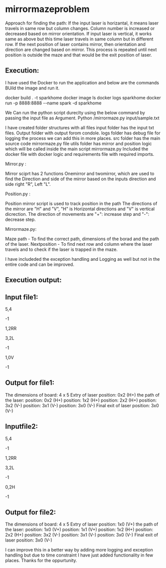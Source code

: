# mirrormazeproblem

Approach for finding the path:
If the input laser is horizantal, it means laser travels in same row but column changes. Column number is increased or decreased based on mirror orientation.
If input laser is vertical, it works same as above but this time laser travels in same column but in different row.
If the next position of laser contains mirror, then orientation and direction are changed based on mirror.
This process is repeated until next position is outside the maze and that would be the exit position of laser.



Execution:
----------
I have used the Docker to run the application and below are the commands BUild the image and run it.

docker build . -t sparkhome
docker image ls
docker logs sparkhome
docker run -p 8888:8888 --name spark -d sparkhome

We Can run the python script dureclty using the below command by passing the input file as Argument.
Python  /mirrormaze.py input/sample.txt


I have created folder structures with all files 
input folder has the input txt files.
Output folder with output forom condole.
logs folder has debug file for logging the process we can add this in more places.
src folder has the main source code mirrormaze.py file 
utils folder has mirror and position logic which will be called inside the main script mirrormaze.py 
Included the docker file with docker logic and requirements file with required imports.


Mirror.py :

Mirror sciprt has 2 functions Onemirror and twomirror, which are used to find the Direction and side of the mirror based on the 
inputs direction and side right "R", Left "L".


Position.py :

Position mirror script is used to track position in the path
The directions of the mirror are "H" and "V", "H" is Horizontal directions and "V" is vertical dicrection.
The direction of movements are  "+": increase step and "-": decrease step.


Mirrormaze.py:

Maze path - To find the correct path, dimensions of the borad and the path of the laser.
Nextposition - To find next row and column where the laser travels and to check if the laser is trapped in the maze.

I have includeded the exception handling and Logging as well but not in the entire code and can be improved.



Execution output:
-----------------

Input file1:
-----------

5,4

-1

1,2RR

3,2L

-1

1,0V

-1


Output for file1:
-----------------

The dimensions of board: 4 x 5
Extry of laser position: 0x2 (H+) 
the path of the laser: 
position: 0x2 (H+) 
position: 1x2 (H+) 
position: 2x2 (H+) 
position: 3x2 (V-) 
position: 3x1 (V-) 
position: 3x0 (V-) 
Final exit of laser position: 3x0 (V-)



Inputfile2:
-----------

5,4

-1

1,2RR

3,2L

-1

0,2H

-1


Output for file2:
----------------

The dimensions of board: 4 x 5
Extry of laser position: 1x0 (V+) 
the path of the laser: 
position: 1x0 (V+) 
position: 1x1 (V+) 
position: 1x2 (H+) 
position: 2x2 (H+) 
position: 3x2 (V-) 
position: 3x1 (V-) 
position: 3x0 (V-) 
Final exit of laser position: 3x0 (V-)




I can improve this in a better way by adding more logging and exception handling but due to time constraint I have just added functionality in few places. Thanks for the oppurtunity.